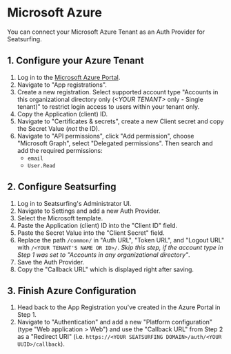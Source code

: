 # Microsoft Azure

You can connect your Microsoft Azure Tenant as an Auth Provider for Seatsurfing.

## 1. Configure your Azure Tenant

1. Log in to the [Microsoft Azure Portal](https://portal.azure.com/).
1. Navigate to "App registrations".
1. Create a new registration. Select supported account type "Accounts in this organizational directory only (_&lt;YOUR TENANT&gt;_ only - Single tenant)" to restrict login access to users within your tenant only.
1. Copy the Application (client) ID.
1. Navigate to "Certificates & secrets", create a new Client secret and copy the Secret Value (_not_ the ID).
1. Navigate to "API permissions", click "Add permission", choose "Microsoft Graph", select "Delegated permissions". Then search and add the required permissions:
   - `email`
   - `User.Read`

## 2. Configure Seatsurfing

1. Log in to Seatsurfing's Administrator UI.
1. Navigate to Settings and add a new Auth Provider.
1. Select the Microsoft template.
1. Paste the Application (client) ID into the "Client ID" field.
1. Paste the Secret Value into the "Client Secret" field.
1. Replace the path `/common/` in "Auth URL", "Token URL", and "Logout URL" with `/<YOUR TENANT'S NAME OR ID>/`. _Skip this step, if the account type in Step 1 was set to "Accounts in any organizational directory"_.
1. Save the Auth Provider.
1. Copy the "Callback URL" which is displayed right after saving.

## 3. Finish Azure Configuration

1. Head back to the App Registration you've created in the Azure Portal in Step 1.
1. Navigate to "Authentication" and add a new "Platform configuration" (type "Web application > Web") and use the "Callback URL" from Step 2 as a "Redirect URI" (i.e. `https://<YOUR SEATSURFING DOMAIN>/auth/<YOUR UUID>/callback`).
